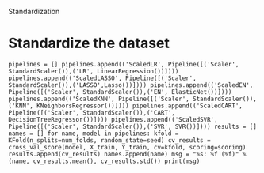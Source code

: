 Standardization

# Standardize the dataset
`pipelines = []
pipelines.append(('ScaledLR', Pipeline([('Scaler', StandardScaler()),('LR', LinearRegression())])))
pipelines.append(('ScaledLASSO', Pipeline([('Scaler', StandardScaler()),('LASSO',Lasso())])))
pipelines.append(('ScaledEN', Pipeline([('Scaler', StandardScaler()),('EN',
ElasticNet())])))
pipelines.append(('ScaledKNN', Pipeline([('Scaler', StandardScaler()),('KNN',
KNeighborsRegressor())])))
pipelines.append(('ScaledCART', Pipeline([('Scaler', StandardScaler()),('CART',
DecisionTreeRegressor())])))
pipelines.append(('ScaledSVR', Pipeline([('Scaler', StandardScaler()),('SVR', SVR())])))
results = []
names = []
for name, model in pipelines:
	kfold = KFold(n_splits=num_folds, random_state=seed)
	cv_results = cross_val_score(model, X_train, Y_train, cv=kfold, scoring=scoring)
	results.append(cv_results)
	names.append(name)
	msg = "%s: %f (%f)" % (name, cv_results.mean(), cv_results.std())
	print(msg)`